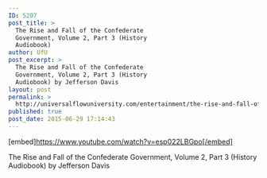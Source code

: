 ```yaml
---
ID: 5207
post_title: >
  The Rise and Fall of the Confederate
  Government, Volume 2, Part 3 (History
  Audiobook)
author: UfU
post_excerpt: >
  The Rise and Fall of the Confederate
  Government, Volume 2, Part 3 (History
  Audiobook) by Jefferson Davis
layout: post
permalink: >
  http://universalflowuniversity.com/entertainment/the-rise-and-fall-of-the-confederate-government-volume-2-part-3-history-audiobook/
published: true
post_date: 2015-06-29 17:14:43
---
```

[embed]https://www.youtube.com/watch?v=esp022LBGpo[/embed]<br>
<p>The Rise and Fall of the Confederate Government, Volume 2, Part 3 (History Audiobook) by Jefferson Davis</p>